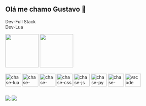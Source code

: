 ## Olá me chamo Gustavo 👋 

Dev-Full Stack <br>
Dev-Lua
<div style="display:inline_block">
<img height="105em" width="auto" src="https://github-readme-stats.vercel.app/api?username=devchas3&show_icons=true&theme=tokyonight"/>
<img height="105em" width="auto" src="https://github-readme-stats.vercel.app/api/top-langs/?username=devchas3&theme=tokyonight"/>
</div>
<div style="display:inline_block"><br>
<img align="center" alt="chase-lua" height="40" width="50" src="https://cdn.jsdelivr.net/gh/devicons/devicon@latest/icons/lua/lua-original.svg" />
<img align="center" alt="chase-mysql" height="40" width="50" src="https://cdn.jsdelivr.net/gh/devicons/devicon@latest/icons/mysql/mysql-original.svg" />
<img align="center" alt="chase-html" height="40" width="50" src="https://cdn.jsdelivr.net/gh/devicons/devicon@latest/icons/html5/html5-original.svg" />
<img align="center" alt="chase-css" height="40" width="50" src="https://cdn.jsdelivr.net/gh/devicons/devicon@latest/icons/css3/css3-original.svg" />
<img align="center" alt="chase-js" height="40" width="50" src="https://cdn.jsdelivr.net/gh/devicons/devicon@latest/icons/javascript/javascript-original.svg" />
<img align="center" alt="chase-py" height="40" width="50" src="https://cdn.jsdelivr.net/gh/devicons/devicon@latest/icons/python/python-original.svg" />
<img align="center" alt="chase-dev" height="40" width="50" src="https://cdn.jsdelivr.net/gh/devicons/devicon@latest/icons/devicon/devicon-original.svg" />
<img align="center" alt="vscode" height="40" width="50" src="https://cdn.jsdelivr.net/gh/devicons/devicon@latest/icons/vscode/vscode-original.svg" />
</div>

##
<div>
<a href="#" target="_blank"><img src="https://img.shields.io/badge/Discord-7289DA?style=for-the-badge&logo=discord&logoColor=white"/></a>
<a href="#" target="_blank"><img src="https://img.shields.io/badge/WhatsApp-25D366?style=for-the-badge&logo=whatsapp&logoColor=white"/></a>
</div>
